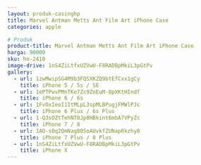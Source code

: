 ```yaml
---
layout: produk-casinghp
title: Marvel Antman Metts Ant Film Art iPhone Case
categories: apple

# Produk
product-title: Marvel Antman Metts Ant Film Art iPhone Case
harga: 90000
sku: hn-2410
image-drive: 1nS4ZiLtfxUZVwU-F8RADBpMkiL3pGtPv
gallery:
  - url: 1zwMwipSG4M9b3FQSXKZQ9btEfCxx1gCy
    title: iPhone 5 / 5s / SE
  - url: 1ePTPwvPMnTKe7Zc9ZoEuM-8pXKtHIndf
    title: iPhone 6 / 6s
  - url: 1FvOxIeoI1ItMLpL3spMLBPugjFMWlPJc
    title: iPhone 6 Plus / 6s Plus
  - url: 1-Q3sOZtTehNT0Jp8HBkint6mbA7VPyZc
    title: iPhone 7 / 8
  - url: 1AO-s0q2QmNag80SoAUvkfZUNapRkzhy8
    title: iPhone 7 Plus / 8 Plus
  - url: 1nS4ZiLtfxUZVwU-F8RADBpMkiL3pGtPv
    title: iPhone X
---
```

